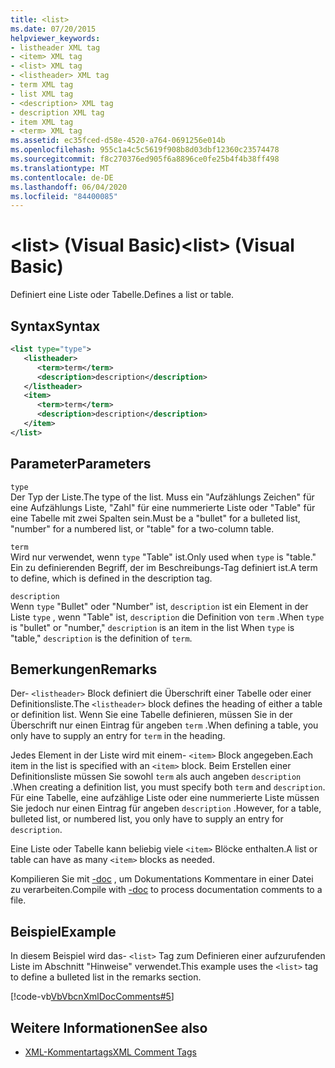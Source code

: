 ```yaml
---
title: <list>
ms.date: 07/20/2015
helpviewer_keywords:
- listheader XML tag
- <item> XML tag
- <list> XML tag
- <listheader> XML tag
- term XML tag
- list XML tag
- <description> XML tag
- description XML tag
- item XML tag
- <term> XML tag
ms.assetid: ec35fced-d58e-4520-a764-0691256e014b
ms.openlocfilehash: 955c1a4c5c5619f908b8d03dbf12360c23574478
ms.sourcegitcommit: f8c270376ed905f6a8896ce0fe25b4f4b38ff498
ms.translationtype: MT
ms.contentlocale: de-DE
ms.lasthandoff: 06/04/2020
ms.locfileid: "84400085"
---
```

# <a name="list-visual-basic"></a><span data-ttu-id="381a6-101">\<list> (Visual Basic)</span><span class="sxs-lookup"><span data-stu-id="381a6-101">\<list> (Visual Basic)</span></span>
<span data-ttu-id="381a6-102">Definiert eine Liste oder Tabelle.</span><span class="sxs-lookup"><span data-stu-id="381a6-102">Defines a list or table.</span></span>  
  
## <a name="syntax"></a><span data-ttu-id="381a6-103">Syntax</span><span class="sxs-lookup"><span data-stu-id="381a6-103">Syntax</span></span>  
  
```xml  
<list type="type">  
   <listheader>  
      <term>term</term>  
      <description>description</description>  
   </listheader>  
   <item>  
      <term>term</term>  
      <description>description</description>  
   </item>  
</list>  
```  
  
## <a name="parameters"></a><span data-ttu-id="381a6-104">Parameter</span><span class="sxs-lookup"><span data-stu-id="381a6-104">Parameters</span></span>  
 `type`  
 <span data-ttu-id="381a6-105">Der Typ der Liste.</span><span class="sxs-lookup"><span data-stu-id="381a6-105">The type of the list.</span></span> <span data-ttu-id="381a6-106">Muss ein "Aufzählungs Zeichen" für eine Aufzählungs Liste, "Zahl" für eine nummerierte Liste oder "Table" für eine Tabelle mit zwei Spalten sein.</span><span class="sxs-lookup"><span data-stu-id="381a6-106">Must be a "bullet" for a bulleted list, "number" for a numbered list, or "table" for a two-column table.</span></span>  
  
 `term`  
 <span data-ttu-id="381a6-107">Wird nur verwendet, wenn `type` "Table" ist.</span><span class="sxs-lookup"><span data-stu-id="381a6-107">Only used when `type` is "table."</span></span> <span data-ttu-id="381a6-108">Ein zu definierenden Begriff, der im Beschreibungs-Tag definiert ist.</span><span class="sxs-lookup"><span data-stu-id="381a6-108">A term to define, which is defined in the description tag.</span></span>  
  
 `description`  
 <span data-ttu-id="381a6-109">Wenn `type` "Bullet" oder "Number" ist, `description` ist ein Element in der Liste `type` , wenn "Table" ist, `description` die Definition von `term` .</span><span class="sxs-lookup"><span data-stu-id="381a6-109">When `type` is "bullet" or "number," `description` is an item in the list When `type` is "table," `description` is the definition of `term`.</span></span>  
  
## <a name="remarks"></a><span data-ttu-id="381a6-110">Bemerkungen</span><span class="sxs-lookup"><span data-stu-id="381a6-110">Remarks</span></span>  
 <span data-ttu-id="381a6-111">Der- `<listheader>` Block definiert die Überschrift einer Tabelle oder einer Definitionsliste.</span><span class="sxs-lookup"><span data-stu-id="381a6-111">The `<listheader>` block defines the heading of either a table or definition list.</span></span> <span data-ttu-id="381a6-112">Wenn Sie eine Tabelle definieren, müssen Sie in der Überschrift nur einen Eintrag für angeben `term` .</span><span class="sxs-lookup"><span data-stu-id="381a6-112">When defining a table, you only have to supply an entry for `term` in the heading.</span></span>  
  
 <span data-ttu-id="381a6-113">Jedes Element in der Liste wird mit einem- `<item>` Block angegeben.</span><span class="sxs-lookup"><span data-stu-id="381a6-113">Each item in the list is specified with an `<item>` block.</span></span> <span data-ttu-id="381a6-114">Beim Erstellen einer Definitionsliste müssen Sie sowohl `term` als auch angeben `description` .</span><span class="sxs-lookup"><span data-stu-id="381a6-114">When creating a definition list, you must specify both `term` and `description`.</span></span> <span data-ttu-id="381a6-115">Für eine Tabelle, eine aufzählige Liste oder eine nummerierte Liste müssen Sie jedoch nur einen Eintrag für angeben `description` .</span><span class="sxs-lookup"><span data-stu-id="381a6-115">However, for a table, bulleted list, or numbered list, you only have to supply an entry for `description`.</span></span>  
  
 <span data-ttu-id="381a6-116">Eine Liste oder Tabelle kann beliebig viele `<item>` Blöcke enthalten.</span><span class="sxs-lookup"><span data-stu-id="381a6-116">A list or table can have as many `<item>` blocks as needed.</span></span>  
  
 <span data-ttu-id="381a6-117">Kompilieren Sie mit [-doc](../../reference/command-line-compiler/doc.md) , um Dokumentations Kommentare in einer Datei zu verarbeiten.</span><span class="sxs-lookup"><span data-stu-id="381a6-117">Compile with [-doc](../../reference/command-line-compiler/doc.md) to process documentation comments to a file.</span></span>  
  
## <a name="example"></a><span data-ttu-id="381a6-118">Beispiel</span><span class="sxs-lookup"><span data-stu-id="381a6-118">Example</span></span>  
 <span data-ttu-id="381a6-119">In diesem Beispiel wird das- `<list>` Tag zum Definieren einer aufzurufenden Liste im Abschnitt "Hinweise" verwendet.</span><span class="sxs-lookup"><span data-stu-id="381a6-119">This example uses the `<list>` tag to define a bulleted list in the remarks section.</span></span>  
  
 [!code-vb[VbVbcnXmlDocComments#5](~/samples/snippets/visualbasic/VS_Snippets_VBCSharp/VbVbcnXmlDocComments/VB/Class1.vb#5)]  
  
## <a name="see-also"></a><span data-ttu-id="381a6-120">Weitere Informationen</span><span class="sxs-lookup"><span data-stu-id="381a6-120">See also</span></span>

- [<span data-ttu-id="381a6-121">XML-Kommentartags</span><span class="sxs-lookup"><span data-stu-id="381a6-121">XML Comment Tags</span></span>](index.md)
